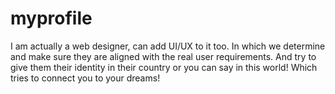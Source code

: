 # myprofile
I am actually a web designer, can add UI/UX to it too.                                  In which we determine and make sure they are aligned with the real user requirements. And try to give them their identity in their country or you can say in this world! Which tries to connect you to your dreams!                               
